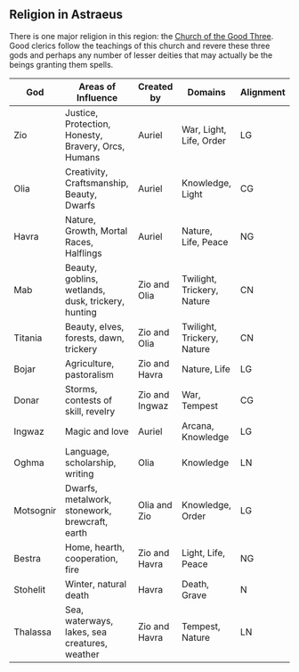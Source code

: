 ## Religion in Astraeus

There is one major religion in this region: the [Church of the Good Three](good-three.md). Good clerics follow the teachings of this church and revere these three gods and perhaps any number of lesser deities that may actually be the beings granting them spells. 

| **God**   | **Areas of Influence**                              | **Created by** | **Domains**                | **Alignment** |
|-----------|-----------------------------------------------------|----------------|----------------------------|---------------|
| Zio       | Justice, Protection, Honesty, Bravery, Orcs, Humans | Auriel         | War, Light, Life, Order    | LG            |
| Olia      | Creativity, Craftsmanship, Beauty, Dwarfs           | Auriel         | Knowledge, Light           | CG            |
| Havra     | Nature, Growth, Mortal Races, Halflings             | Auriel         | Nature, Life, Peace        | NG            |
| Mab       | Beauty, goblins, wetlands, dusk, trickery, hunting  | Zio and Olia   | Twilight, Trickery, Nature | CN            |
| Titania   | Beauty, elves, forests, dawn, trickery              | Zio and Olia   | Twilight, Trickery, Nature | CN            |
| Bojar     | Agriculture, pastoralism                            | Zio and Havra  | Nature, Life               | LG            |
| Donar     | Storms, contests of skill, revelry                  | Zio and Ingwaz | War, Tempest               | CG            |
| Ingwaz    | Magic and love                                      | Auriel         | Arcana, Knowledge          | LG            |
| Oghma     | Language, scholarship, writing                      | Olia           | Knowledge                  | LN            |
| Motsognir | Dwarfs, metalwork, stonework, brewcraft, earth      | Olia and Zio   | Knowledge, Order           | LG            |
| Bestra    | Home, hearth, cooperation, fire                     | Zio and Havra  | Light, Life, Peace         | NG            |
| Stohelit  | Winter, natural death                               | Havra          | Death, Grave               | N             |
| Thalassa  | Sea, waterways, lakes, sea creatures, weather       | Zio and Havra  | Tempest, Nature            | LN            |
